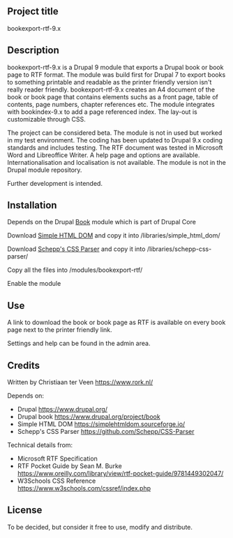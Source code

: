 ## Project title
bookexport-rtf-9.x

## Description

bookexport-rtf-9.x is a Drupal 9 module that exports a Drupal book or book page to RTF format. The module was build first for Drupal 7 to export books to something printable and readable as the printer friendly version isn't really reader friendly. bookexport-rtf-9.x creates an A4 document of the book or book page that contains elements suchs as a front page, table of contents, page numbers, chapter references etc. The module integrates with bookindex-9.x to add a page referenced index. The lay-out is customizable through CSS.

The project can be considered beta. The module is not in used but worked in my test environment. The coding has been updated to Drupal 9.x coding standards and includes testing. The RTF document was tested in Microsoft Word and Libreoffice Writer. A help page and options are available. Internationalisation and localisation is not available. The module is not in the Drupal module repository.

Further development is intended.

## Installation
Depends on the Drupal [Book](https://www.drupal.org/project/book) module which is part of Drupal Core

Download [Simple HTML DOM](https://simplehtmldom.sourceforge.io/) and copy it into /libraries/simple_html_dom/

Download [Schepp's CSS Parser](https://github.com/Schepp/CSS-Parser) and copy it into /libraries/schepp-css-parser/ 

Copy all the files into /modules/bookexport-rtf/

Enable the module

## Use

A link to download the book or book page as RTF is available on every book page next to the printer friendly link.

Settings and help can be found in the admin area.

## Credits

Written by Christiaan ter Veen <https://www.rork.nl/>

Depends on:

- Drupal <https://www.drupal.org/>
- Drupal book <https://www.drupal.org/project/book>
- Simple HTML DOM <https://simplehtmldom.sourceforge.io/>
- Schepp's CSS Parser <https://github.com/Schepp/CSS-Parser>

Technical details from:

- Microsoft RTF Specification
- RTF Pocket Guide by Sean M. Burke <https://www.oreilly.com/library/view/rtf-pocket-guide/9781449302047/>
- W3Schools CSS Reference <https://www.w3schools.com/cssref/index.php>

## License
To be decided, but consider it free to use, modify and distribute.
